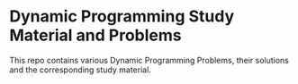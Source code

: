 # Dynamic Programming Study Material and Problems
This repo contains various Dynamic Programming Problems, their solutions and the corresponding study material.